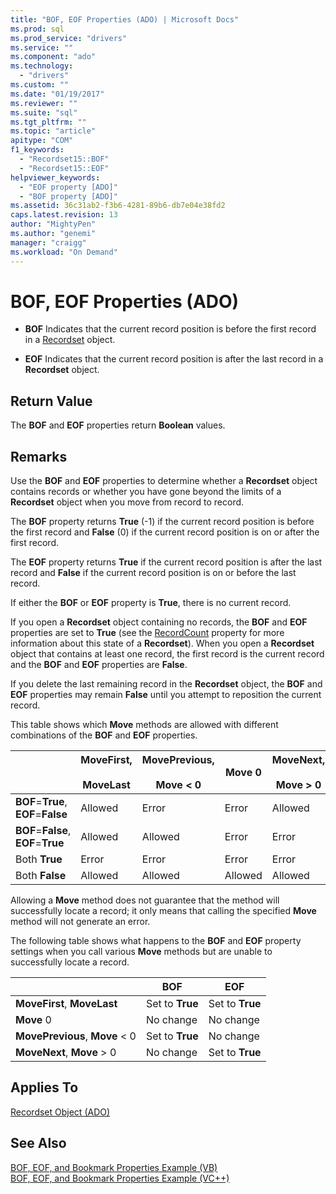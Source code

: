 ```yaml
---
title: "BOF, EOF Properties (ADO) | Microsoft Docs"
ms.prod: sql
ms.prod_service: "drivers"
ms.service: ""
ms.component: "ado"
ms.technology:
  - "drivers"
ms.custom: ""
ms.date: "01/19/2017"
ms.reviewer: ""
ms.suite: "sql"
ms.tgt_pltfrm: ""
ms.topic: "article"
apitype: "COM"
f1_keywords: 
  - "Recordset15::BOF"
  - "Recordset15::EOF"
helpviewer_keywords: 
  - "EOF property [ADO]"
  - "BOF property [ADO]"
ms.assetid: 36c31ab2-f3b6-4281-89b6-db7e04e38fd2
caps.latest.revision: 13
author: "MightyPen"
ms.author: "genemi"
manager: "craigg"
ms.workload: "On Demand"
---
```

# BOF, EOF Properties (ADO)
-   **BOF** Indicates that the current record position is before the first record in a [Recordset](../../../ado/reference/ado-api/recordset-object-ado.md) object.  
  
-   **EOF** Indicates that the current record position is after the last record in a **Recordset** object.  
  
## Return Value  
 The **BOF** and **EOF** properties return **Boolean** values.  
  
## Remarks  
 Use the **BOF** and **EOF** properties to determine whether a **Recordset** object contains records or whether you have gone beyond the limits of a **Recordset** object when you move from record to record.  
  
 The **BOF** property returns **True** (-1) if the current record position is before the first record and **False** (0) if the current record position is on or after the first record.  
  
 The **EOF** property returns **True** if the current record position is after the last record and **False** if the current record position is on or before the last record.  
  
 If either the **BOF** or **EOF** property is **True**, there is no current record.  
  
 If you open a **Recordset** object containing no records, the **BOF** and **EOF** properties are set to **True** (see the [RecordCount](../../../ado/reference/ado-api/recordcount-property-ado.md) property for more information about this state of a **Recordset**). When you open a **Recordset** object that contains at least one record, the first record is the current record and the **BOF** and **EOF** properties are **False**.  
  
 If you delete the last remaining record in the **Recordset** object, the **BOF** and **EOF** properties may remain **False** until you attempt to reposition the current record.  
  
 This table shows which **Move** methods are allowed with different combinations of the **BOF** and **EOF** properties.  
  
||MoveFirst,<br /><br /> MoveLast|MovePrevious,<br /><br /> Move < 0|Move 0|MoveNext,<br /><br /> Move > 0|  
|------|-----------------------------|---------------------------------|------------|-----------------------------|  
|**BOF**=**True**, **EOF**=**False**|Allowed|Error|Error|Allowed|  
|**BOF**=**False**, **EOF**=**True**|Allowed|Allowed|Error|Error|  
|Both **True**|Error|Error|Error|Error|  
|Both **False**|Allowed|Allowed|Allowed|Allowed|  
  
 Allowing a **Move** method does not guarantee that the method will successfully locate a record; it only means that calling the specified **Move** method will not generate an error.  
  
 The following table shows what happens to the **BOF** and **EOF** property settings when you call various **Move** methods but are unable to successfully locate a record.  
  
||BOF|EOF|  
|------|---------|---------|  
|**MoveFirst**, **MoveLast**|Set to **True**|Set to **True**|  
|**Move** 0|No change|No change|  
|**MovePrevious**, **Move** < 0|Set to **True**|No change|  
|**MoveNext**, **Move** > 0|No change|Set to **True**|  
  
## Applies To  
 [Recordset Object (ADO)](../../../ado/reference/ado-api/recordset-object-ado.md)  
  
## See Also  
 [BOF, EOF, and Bookmark Properties Example (VB)](../../../ado/reference/ado-api/bof-eof-and-bookmark-properties-example-vb.md)   
 [BOF, EOF, and Bookmark Properties Example (VC++)](../../../ado/reference/ado-api/bof-eof-and-bookmark-properties-example-vc.md)   
